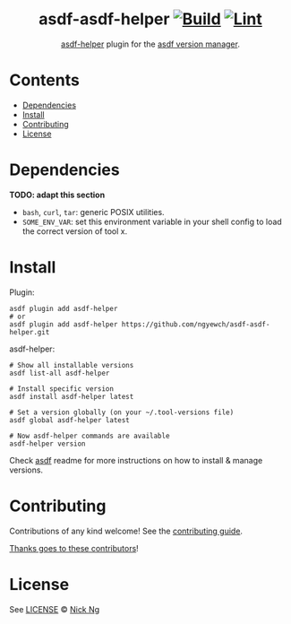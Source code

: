 <div align="center">

# asdf-asdf-helper [![Build](https://github.com/ngyewch/asdf-asdf-helper/actions/workflows/build.yml/badge.svg)](https://github.com/ngyewch/asdf-asdf-helper/actions/workflows/build.yml) [![Lint](https://github.com/ngyewch/asdf-asdf-helper/actions/workflows/lint.yml/badge.svg)](https://github.com/ngyewch/asdf-asdf-helper/actions/workflows/lint.yml)


[asdf-helper](https://github.com/ngyewch/asdf-helper) plugin for the [asdf version manager](https://asdf-vm.com).

</div>

# Contents

- [Dependencies](#dependencies)
- [Install](#install)
- [Contributing](#contributing)
- [License](#license)

# Dependencies

**TODO: adapt this section**

- `bash`, `curl`, `tar`: generic POSIX utilities.
- `SOME_ENV_VAR`: set this environment variable in your shell config to load the correct version of tool x.

# Install

Plugin:

```shell
asdf plugin add asdf-helper
# or
asdf plugin add asdf-helper https://github.com/ngyewch/asdf-asdf-helper.git
```

asdf-helper:

```shell
# Show all installable versions
asdf list-all asdf-helper

# Install specific version
asdf install asdf-helper latest

# Set a version globally (on your ~/.tool-versions file)
asdf global asdf-helper latest

# Now asdf-helper commands are available
asdf-helper version
```

Check [asdf](https://github.com/asdf-vm/asdf) readme for more instructions on how to
install & manage versions.

# Contributing

Contributions of any kind welcome! See the [contributing guide](contributing.md).

[Thanks goes to these contributors](https://github.com/ngyewch/asdf-asdf-helper/graphs/contributors)!

# License

See [LICENSE](LICENSE) © [Nick Ng](https://github.com/ngyewch/)
